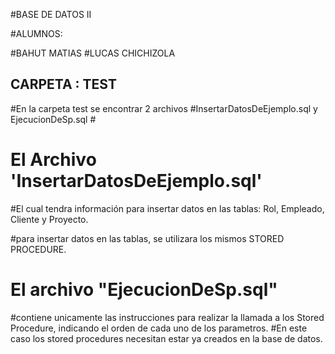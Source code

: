 #BASE DE DATOS II

#ALUMNOS:

#BAHUT MATIAS
#LUCAS CHICHIZOLA 

##  CARPETA : TEST ### 
#En la carpeta test se encontrar 2 archivos 
#InsertarDatosDeEjemplo.sql y  EjecucionDeSp.sql #




# El Archivo 'InsertarDatosDeEjemplo.sql' 
#El cual tendra información para insertar datos en las tablas:  Rol, Empleado, Cliente y Proyecto.

#para insertar datos en las tablas, se utilizara los mismos STORED PROCEDURE.


# El archivo "EjecucionDeSp.sql" 
#contiene unicamente las instrucciones para realizar la llamada a los Stored Procedure, indicando el orden de cada uno de los parametros.
#En este caso los stored procedures necesitan estar ya creados en la base de datos.

